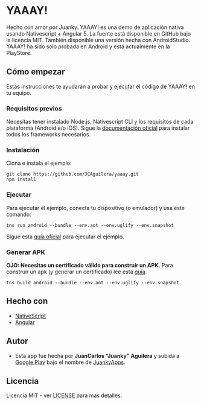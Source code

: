 # YAAAY!

Hecho con amor por Juanky.
YAAAY! es una demo de aplicación nativa usando Nativescript + Angular 5.
La fuente está disponible en GitHub bajo la licencia MIT.
También disponible una versión hecha con AndroidStudio.
YAAAY! ha sido solo probada en Android y está actualmente en la PlayStore.

## Cómo empezar

Estas instrucciones te ayudarán a probar y ejecutar el código de YAAAY! en tu equipo.

### Requisitos previos

Necesitas tener instalado Node.js, Nativescript CLI y los requisitos de cada plataforma (Android e/o iOS).
Sigue la [documentación oficial](https://docs.nativescript.org/angular/start/quick-setup) para instalar todos los frameworks necesarios.

### Instalación

Clona e instala el ejemplo:

```
git clone https://github.com/JCAguilera/yaaay.git
npm install
```

### Ejecutar

Para ejecutar el ejemplo, conecta tu dispositivo (o emulador) y usa este comando:
```
tns run android --bundle --env.aot --env.uglify --env.snapshot
```
Sigue esta [guía oficial](https://docs.nativescript.org/angular/tutorial/ng-chapter-1#12-running-apps) para ejecutar el ejemplo.

### Generar APK

**OJO: Necesitas un certificado válido para construir un APK.**
Para construir un apk (y generar un certificado) lee esta [guía](https://docs.nativescript.org/angular/publishing/publishing-android-apps).
```
tns build android --bundle --env.aot --env.uglify --env.snapshot
```

## Hecho con

* [NativeScript](https://www.nativescript.org)
* [Angular](https://angular.io)

## Autor

* Esta app fue hecha por **JuanCarlos "Juanky" Aguilera** y subida a [Google Play](https://play.google.com/store/apps/details?id=com.juankyapps.YAAAY) bajo el nombre de [JuankyApps](https://juankyapps.com).

## Licencia

Licencia MIT - ver [LICENSE](LICENSE) para mas detalles.

